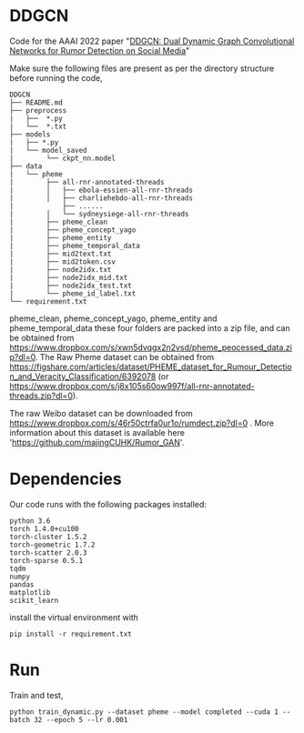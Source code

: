 # DDGCN
Code for the AAAI 2022 paper "[DDGCN: Dual Dynamic Graph Convolutional Networks for Rumor Detection on Social Media](https://www.aaai.org/AAAI22Papers/AAAI-6370.SunM.pdf)"



Make sure the following files are present as per the directory structure before running the code,
```
DDGCN
├── README.md
├── preprocess
|   ├──  *.py
|   └──  *.txt
├── models
|   ├── *.py 
|   └── model_saved
|        └── ckpt_nn.model
├── data
|   └── pheme
|        ├── all-rnr-annotated-threads
|        │   ├── ebola-essien-all-rnr-threads
|        │   ├── charliehebdo-all-rnr-threads
|            ├── ......
|        │   └── sydneysiege-all-rnr-threads
|        ├── pheme_clean
|        ├── pheme_concept_yago
|        ├── pheme_entity
|        ├── pheme_temporal_data
|        ├── mid2text.txt
|        ├── mid2token.csv
|        ├── node2idx.txt
|        ├── node2idx_mid.txt
|        ├── node2idx_test.txt
|        └── pheme_id_label.txt
└── requirement.txt

```
pheme_clean, pheme_concept_yago, pheme_entity and pheme_temporal_data these four folders are packed into a zip file, and can be obtained from https://www.dropbox.com/s/xwn5dvqgx2n2vsd/pheme_peocessed_data.zip?dl=0.
The Raw Pheme dataset can be obtained from https://figshare.com/articles/dataset/PHEME_dataset_for_Rumour_Detection_and_Veracity_Classification/6392078 (or https://www.dropbox.com/s/j8x105s60ow997f/all-rnr-annotated-threads.zip?dl=0).

The raw Weibo dataset can be downloaded from https://www.dropbox.com/s/46r50ctrfa0ur1o/rumdect.zip?dl=0 .  More information about this dataset is available here 'https://github.com/majingCUHK/Rumor_GAN'.



# Dependencies

Our code runs with the following packages installed:
```
python 3.6
torch 1.4.0+cu100
torch-cluster 1.5.2
torch-geometric 1.7.2
torch-scatter 2.0.3
torch-sparse 0.5.1
tqdm
numpy
pandas
matplotlib
scikit_learn
```

install the virtual environment with 
```
pip install -r requirement.txt
```



# Run

Train and test,
```
python train_dynamic.py --dataset pheme --model completed --cuda 1 --batch 32 --epoch 5 --lr 0.001
```


